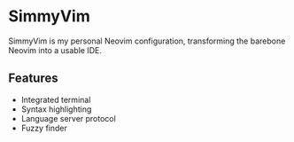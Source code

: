 # SimmyVim

SimmyVim is my personal Neovim configuration, transforming the barebone Neovim into a usable IDE.

## Features
- Integrated terminal
- Syntax highlighting
- Language server protocol
-  Fuzzy finder
